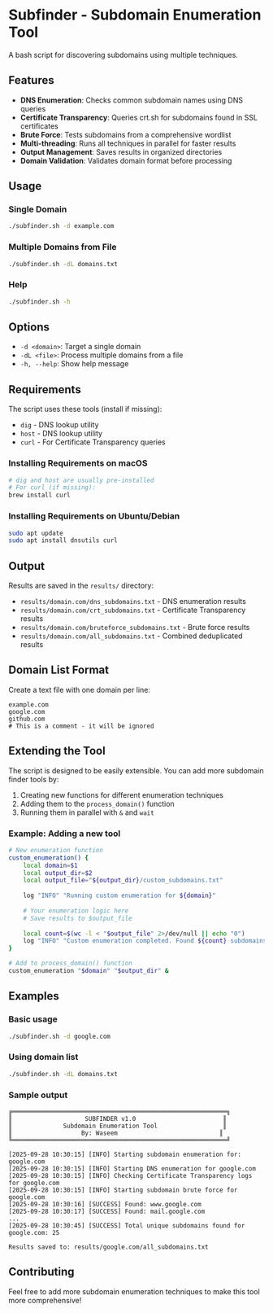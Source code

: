 # Subfinder - Subdomain Enumeration Tool

A bash script for discovering subdomains using multiple techniques.

## Features

- **DNS Enumeration**: Checks common subdomain names using DNS queries
- **Certificate Transparency**: Queries crt.sh for subdomains found in SSL certificates
- **Brute Force**: Tests subdomains from a comprehensive wordlist
- **Multi-threading**: Runs all techniques in parallel for faster results
- **Output Management**: Saves results in organized directories
- **Domain Validation**: Validates domain format before processing

## Usage

### Single Domain
```bash
./subfinder.sh -d example.com
```

### Multiple Domains from File
```bash
./subfinder.sh -dL domains.txt
```

### Help
```bash
./subfinder.sh -h
```

## Options

- `-d <domain>`: Target a single domain
- `-dL <file>`: Process multiple domains from a file
- `-h, --help`: Show help message

## Requirements

The script uses these tools (install if missing):
- `dig` - DNS lookup utility
- `host` - DNS lookup utility  
- `curl` - For Certificate Transparency queries

### Installing Requirements on macOS
```bash
# dig and host are usually pre-installed
# For curl (if missing):
brew install curl
```

### Installing Requirements on Ubuntu/Debian
```bash
sudo apt update
sudo apt install dnsutils curl
```

## Output

Results are saved in the `results/` directory:
- `results/domain.com/dns_subdomains.txt` - DNS enumeration results
- `results/domain.com/crt_subdomains.txt` - Certificate Transparency results  
- `results/domain.com/bruteforce_subdomains.txt` - Brute force results
- `results/domain.com/all_subdomains.txt` - Combined deduplicated results

## Domain List Format

Create a text file with one domain per line:
```
example.com
google.com
github.com
# This is a comment - it will be ignored
```

## Extending the Tool

The script is designed to be easily extensible. You can add more subdomain finder tools by:

1. Creating new functions for different enumeration techniques
2. Adding them to the `process_domain()` function
3. Running them in parallel with `&` and `wait`

### Example: Adding a new tool
```bash
# New enumeration function
custom_enumeration() {
    local domain=$1
    local output_dir=$2
    local output_file="${output_dir}/custom_subdomains.txt"
    
    log "INFO" "Running custom enumeration for ${domain}"
    
    # Your enumeration logic here
    # Save results to $output_file
    
    local count=$(wc -l < "$output_file" 2>/dev/null || echo "0")
    log "INFO" "Custom enumeration completed. Found ${count} subdomains"
}

# Add to process_domain() function
custom_enumeration "$domain" "$output_dir" &
```

## Examples

### Basic usage
```bash
./subfinder.sh -d google.com
```

### Using domain list
```bash
./subfinder.sh -dL domains.txt
```

### Sample output
```
╔═══════════════════════════════════════════════════════════╗
║                    SUBFINDER v1.0                        ║
║              Subdomain Enumeration Tool                  ║
║                   By: Waseem                            ║
╚═══════════════════════════════════════════════════════════╝

[2025-09-28 10:30:15] [INFO] Starting subdomain enumeration for: google.com
[2025-09-28 10:30:15] [INFO] Starting DNS enumeration for google.com
[2025-09-28 10:30:15] [INFO] Checking Certificate Transparency logs for google.com
[2025-09-28 10:30:15] [INFO] Starting subdomain brute force for google.com
[2025-09-28 10:30:16] [SUCCESS] Found: www.google.com
[2025-09-28 10:30:17] [SUCCESS] Found: mail.google.com
...
[2025-09-28 10:30:45] [SUCCESS] Total unique subdomains found for google.com: 25

Results saved to: results/google.com/all_subdomains.txt
```

## Contributing

Feel free to add more subdomain enumeration techniques to make this tool more comprehensive!